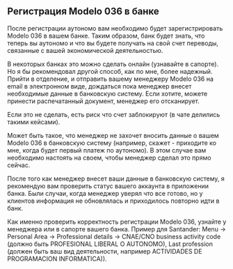 ## Регистрация Modelo 036 в банке

После регистрации аутономо вам необходимо будет зарегистрировать Modelo 036 в вашем банке. Таким образом, банк будет
знать, что теперь вы аутономо и что вы будете получать на свой счет переводы, связанные с вашей экономической
деятельностью.

В некоторых банках это можно сделать онлайн (узнавайте в сапорте). Но я бы рекомендовал другой способ, как по мне, более
надежный. Прийти в отделение, и отправить вашему менеджеру Modelo 036 на email в электронном виде, дождаться пока
менеджер внесет необходимые данные в банковскую систему. Если хотите, можете принести распечатанный документ,
менеджер его отсканирует.

Если это не сделать, есть риск что счет заблокируют (в чате делились такими кейсами).

Может быть такое, что менеджер не захочет вносить данные о вашем Modelo 036 в банковскую систему (например, 
скажет - приходите ко мне, когда будет первый платеж по аутономо). В этом случае вам необходимо настоять на своем, 
чтобы менеджер сделал это прямо сейчас.

После того как менеджер внесет ваши данные в банковскую систему, я рекомендую вам проверить статус вашего аккаунта
в приложении банка. Были случаи, когда менеджер уверял что все готово, но у клиентов информация не обновлялась и
приходилось повторно идти в банк.

Как именно проверить корректность регистрации Modelo 036, узнайте у менеджера или в сапорте вашего банка. Пример для
Santander: Menu -> Personal Area -> Professional details -> CNAE/CNO business activity code (должно быть PROFESIONAL
LIBERAL O AUTONOMO), Last profession (должен быть ваш вид деятельности, например ACTIVIDADES DE PROGRAMACION
INFORMATICA)).

